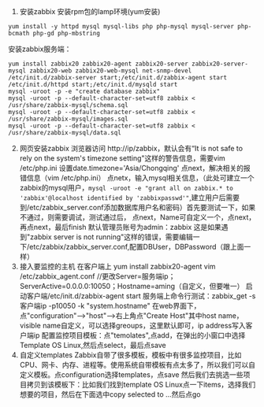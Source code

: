 1. 安装zabbix
 安装rpm包的lamp环境(yum安装)
 ```
 yum install -y httpd mysql mysql-libs php php-mysql mysql-server php-bcmath php-gd php-mbstring
 ```
 安装zabbix服务端：
 ```
yum install zabbix20 zabbix20-agent zabbix20-server zabbix20-server-mysql zabbix20-web zabbix20-web-mysql net-snmp-devel
/etc/init.d/zabbix-server start;/etc/init.d/zabbix-agent start
/etc/init.d/httpd start;/etc/init.d/mysqld start
mysql -uroot -p -e "create database zabbix"
mysql -uroot -p --default-character-set=utf8 zabbix < /usr/share/zabbix-mysql/schema.sql
mysql -uroot -p --default-character-set=utf8 zabbix < /usr/share/zabbix-mysql/images.sql
mysql -uroot -p --default-character-set=utf8 zabbix < /usr/share/zabbix-mysql/data.sql
```
2. 网页安装zabbix
浏览器访问 http://ip/zabbix，默认会有“It is not safe to rely on the system's timezone setting"这样的警告信息，需要vim /etc/php.ini 设置date.timezone='Asia/Chongqing'
点next，解决相关的报错信息（vim /etc/php.ini）
点netx，输入mysql相关信息，（此处可建立一个zabbix的mysql用户，`mysql -uroot -e "grant all on zabbix.* to 'zabbix'@localhost identified by 'zabbixpasswd'"`,建立用户后需要到/etc/zabbix_server.conf添加数据库用户名和密码）首先要测试一下，如果不通过，则需要调试，测试通过后，
点next，Name可自定义一个，点next，再点next，最后finish
默认管理员账号为admin：zabbix
这是如果遇到"zabbix server is not running"这样的错误，需要编辑一下/etc/zabbix/zabbix_server.conf,配置DBUser，DBPassword（跟上面一样）
3. 接入要监控的主机
在客户端上 yum install zabbix20-agent
vim /etc/zabbix_agent.conf //更改Server=服务端ip；ServerActive=0.0.0.0:10050；Hostname=aming（自定义，但要唯一）
启动客户端/etc/init.d/zabbix-agent start
服务端上命令行测试：zabbix_get -s 客户端ip -p10050 -k "system.hostname"
在web界面下，点"configuration"-->"host"-->右上角点"Create Host"其中host name，visible name自定义，可以选择greoups，这里默认即可，ip address写入客户端ip
配置监控项目模板：点"temolates",点add，在弹出的小窗口中选择Template OS Linux,然后点select，最后点save
4. 自定义templates
Zabbix自带了很多模板，模板中有很多监控项目，比如CPU、网卡、内存、进程等。使用系统自带模板有点太多了，所以我们可以自定义模板。点configuration选择templates，点save
然后我们去挑选一些项目拷贝到该模板下：比如我们找到template OS Linux点一下items，选择我们想要的项目，然后在下面选中copy selected to ...然后点go